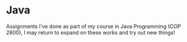 # Java
Assignments I've done as part of my course in Java Programming (COP 2800), I may return to expand on these works and try out new things!
